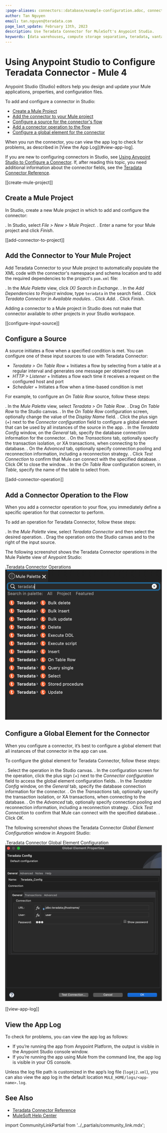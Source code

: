 ```yaml
---
:page-aliases: connectors::database/example-configuration.adoc, connectors::db/example-configuration.adoc
author: Tan Nguyen
email: tan.nguyen@teradata.com
page_last_update: February 13th, 2023
description: Use Teradata Connector for MuleSoft's Anypoint Studio.
keywords: [data warehouses, compute storage separation, teradata, vantage, cloud data platform, object storage, business intelligence, enterprise analytics, mule, mulesoft, teradata connector, anypoint studio.]
---
```


# Using Anypoint Studio to Configure Teradata Connector - Mule 4


Anypoint Studio (Studio) editors help you design and update your Mule applications, properties, and configuration files.

To add and configure a connector in Studio:

- [Create a Mule Project](#create-mule-project)
- [Add the connector to your Mule project](#add-connector-to-project)
- [Configure a source for the connector's flow](#configure-input-source)
- [Add a connector operation to the flow](#add-connector-operation)
- [Configure a global element for the connector](#configure-global-element)

When you run the connector, you can view the app log to check for problems, as described in [View the App Log](#view-app-log].


If you are new to configuring connectors in Studio, see [Using Anypoint Studio to Configure a Connector](https://docs.mulesoft.com/connectors/introduction/intro-config-use-studi). If, after reading this topic, you need additional information about the connector fields, see the [Teradata Connector Reference](./reference.adoc).

[[create-mule-project]]
## Create a Mule Project

In Studio, create a new Mule project in which to add and configure the connector:

. In Studio, select *File > New > Mule Project*.
. Enter a name for your Mule project and click *Finish*.

[[add-connector-to-project]]
## Add the Connector to Your Mule Project

Add Teradata Connector to your Mule project to automatically populate the XML code with the connector's namespace and schema location and to add the required dependencies to the project's `pom.xml` file:

. In the *Mule Palette* view, click *(X) Search in Exchange*.
. In the *Add Dependencies to Project* window, type `teradata` in the search field.
. Click *Teradata Connector* in *Available modules*.
. Click *Add*.
. Click *Finish*.

Adding a connector to a Mule project in Studio does not make that connector available to other projects in your Studio workspace.

[[configure-input-source]]
## Configure a Source

A source initiates a flow when a specified condition is met.
You can configure one of these input sources to use with Teradata Connector:

* *Teradata > On Table Row* +
Initiates a flow by selecting from a table at a regular interval and generates one message per obtained row
* *HTTP > Listener* +
Initiates a flow each time it receives a request on the configured host and port
* *Scheduler* +
Initiates a flow when a time-based condition is met

For example, to configure an *On Table Row* source, follow these steps:

. In the *Mule Palette* view, select *Teradata > On Table Row*.
. Drag *On Table Row* to the Studio canvas.
. In the *On Table Row* configuration screen, optionally change the value of the *Display Name* field.
. Click the plus sign (*+*) next to the *Connector configuration* field to configure a global element that can be used by all instances of the source in the app.
. In the *Teradata Config* window, on the *General* tab, specify the database connection information for the connector.
. On the *Transactions* tab, optionally specify the transaction isolation, or XA transactions, when connecting to the database.
. On the *Advanced* tab, optionally specify connection pooling and reconnection information, including a reconnection strategy.
. Click *Test Connection* to confirm that Mule can connect with the specified database.
. Click *OK* to close the window.
. In the *On Table Row* configuration screen, in *Table*, specify the name of the table to select from.

[[add-connector-operation]]
## Add a Connector Operation to the Flow

When you add a connector operation to your flow, you immediately define a specific operation for that connector to perform.

To add an operation for Teradata Connector, follow these steps:

. In the *Mule Palette* view, select *Teradata Connector* and then select the desired operation.
. Drag the operation onto the Studio canvas and to the right of the input source.

The following screenshot shows the Teradata Connector operations in the Mule Palette view of Anypoint Studio:

.Teradata Connector Operations
![Teradata Connector Operations](./images/teradata-operations.png)

## Configure a Global Element for the Connector

When you configure a connector, it’s best to configure a global element that all instances of that connector in the app can use. 

To configure the global element for Teradata Connector, follow these steps:

. Select the operation in the Studio canvas.
. In the configuration screen for the operation, click the plus sign (*+*) next to the *Connector configuration* field to access the global element configuration fields.
. In the *Teradata Config* window, on the *General* tab, specify the database connection information for the connector.
. On the *Transactions* tab, optionally specify the transaction isolation, or XA transactions, when connecting to the database.
. On the *Advanced* tab, optionally specify connection pooling and reconnection information, including a reconnection strategy.
. Click *Test Connection* to confirm that Mule can connect with the specified database.
. Click *OK*.

The following screenshot shows the Teradata Connector *Global Element Configuration* window in Anypoint Studio:

.Teradata Connector Global Element Configuration
![Teradata Connector Global Element Configuration](./images/teradata-global-configuration.png)

[[view-app-log]]
## View the App Log

To check for problems, you can view the app log as follows:

* If you’re running the app from Anypoint Platform, the output is visible in the Anypoint Studio console window.
* If you’re running the app using Mule from the command line, the app log is visible in your OS console.

Unless the log file path is customized in the app’s log file (`log4j2.xml`), you can also view the app log in the default location `MULE_HOME/logs/<app-name>.log`.

## See Also

* [Teradata Connector Reference](./reference.md)
* [MuleSoft Help Center](https://help.mulesoft.com)

import CommunityLinkPartial from '../_partials/community_link.mdx';

<CommunityLinkPartial />